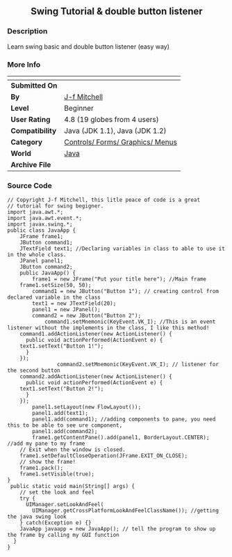 ﻿<div align="center">

## Swing Tutorial & double button listener


</div>

### Description

Learn swing basic and double button listener (easy way)
 
### More Info
 


<span>             |<span>
---                |---
**Submitted On**   |
**By**             |[J\-f Mitchell](https://github.com/Planet-Source-Code/PSCIndex/blob/master/ByAuthor/j-f-mitchell.md)
**Level**          |Beginner
**User Rating**    |4.8 (19 globes from 4 users)
**Compatibility**  |Java \(JDK 1\.1\), Java \(JDK 1\.2\)
**Category**       |[Controls/ Forms/ Graphics/ Menus](https://github.com/Planet-Source-Code/PSCIndex/blob/master/ByCategory/controls-forms-graphics-menus__2-59.md)
**World**          |[Java](https://github.com/Planet-Source-Code/PSCIndex/blob/master/ByWorld/java.md)
**Archive File**   |[](https://github.com/Planet-Source-Code/j-f-mitchell-swing-tutorial-double-button-listener__2-3077/archive/master.zip)





### Source Code

```
// Copyright J-f Mitchell, this litle peace of code is a great
// tutorial for swing begigner.
import java.awt.*;
import java.awt.event.*;
import javax.swing.*;
public class JavaApp {
	JFrame frame1;
	JButton command1;
	JTextField text1; //Declaring variables in class to able to use it in the whole class.
	JPanel panel1;
	JButton command2;
	public JavaApp() {
		frame1 = new JFrame("Put your title here"); //Main frame
	frame1.setSize(50, 50);
		command1 = new JButton("Button 1"); // creating control from declared variable in the class
		text1 = new JTextField(20);
		panel1 = new JPanel();
		command2 = new JButton("Button 2");
			command1.setMnemonic(KeyEvent.VK_I); //This is an event listener without the implements in the class, I like this method!
    command1.addActionListener(new ActionListener() {
      public void actionPerformed(ActionEvent e) {
    text1.setText("Button 1!");
      }
    });
				command2.setMnemonic(KeyEvent.VK_I); // listener for the second button
    command2.addActionListener(new ActionListener() {
      public void actionPerformed(ActionEvent e) {
    text1.setText("Button 2!");
      }
    });
		panel1.setLayout(new FlowLayout());
		panel1.add(text1);
		panel1.add(command1); //adding components to pane, you need this to be able to see ure component,
		panel1.add(command2);
		frame1.getContentPane().add(panel1, BorderLayout.CENTER); //add my pane to my frame
    // Exit when the window is closed.
    frame1.setDefaultCloseOperation(JFrame.EXIT_ON_CLOSE);
	// show the frame!
	frame1.pack();
	frame1.setVisible(true);
}
 public static void main(String[] args) {
	// set the look and feel
	try {
	  UIManager.setLookAndFeel(
		UIManager.getCrossPlatformLookAndFeelClassName()); //getting the java swing look
	} catch(Exception e) {}
	JavaApp javaapp = new JavaApp(); // tell the program to show up the frame by calling my GUI function
  }
}
```

